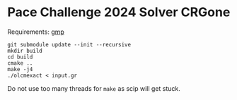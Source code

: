 # Pace Challenge 2024 Solver CRGone

Requirements: [gmp](https://gmplib.org/#DOWNLOAD)

```
git submodule update --init --recursive
mkdir build
cd build
cmake ..
make -j4
./olcmexact < input.gr
```

Do not use too many threads for `make` as scip will get stuck.